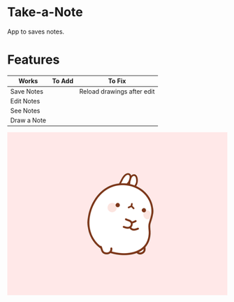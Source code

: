 # Take-a-Note

App to saves notes.

# Features

|Works | To Add        | To Fix        |
|------| ------------- |:-------------:|
|Save Notes|           |Reload drawings after edit|
|Edit Notes|           |               |
|See Notes|            |               |
|Draw a Note|          |               |

![](Readme_Gif.gif)